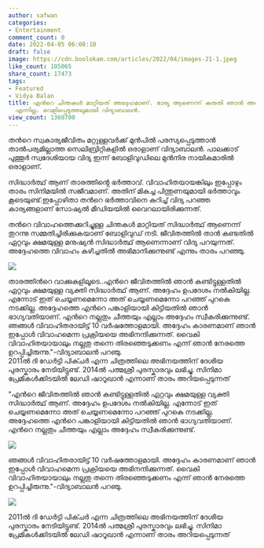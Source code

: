 ```yaml
---
author: safwan
categories:
- Entertainment
comment_count: 0
date: 2022-04-05 06:08:10
draft: false
image: https://cdn.boolokam.com/articles/2022/04/images-21-1.jpeg
like_count: 105065
share_count: 17473
tags:
- Featured
- Vidya Balan
title: എൻറെ ചിന്തകൾ മാറ്റിയത് അദ്ദേഹമാണ്. ഭാര്യ ആണെന്ന് കരുതി ഞാൻ അത് ചെയ്തു കൊടുക്കണം
  എന്നില്ല. വെളിപ്പെടുത്തലുമായി വിദ്യാബാലൻ.
view_count: 1360700
---
```


തൻറെ സ്വകാര്യജീവിതം മറ്റുള്ളവർക്ക് മുൻപിൽ പരസ്യപ്പെടുത്താൻ താൽപര്യമില്ലാത്ത സെലിബ്രിറ്റികളിൽ ഒരാളാണ് വിദ്യാബാലൻ. പാലക്കാട് പുത്തൂർ സ്വദേശിയായ വിദ്യ ഇന്ന് ബോളിവുഡിലെ മുൻനിര നായികമാരിൽ ഒരാളാണ്.

സിദ്ധാർത്ഥ് ആണ് താരത്തിൻ്റെ ഭർത്താവ്. വിവാഹിതയായങ്കിലും ഇപ്പോഴും താരം സിനിമയിൽ സജീവമാണ്. അതിന് മികച്ച പിന്തുണയുമായി ഭർത്താവും കൂടെയുണ്ട്.ഇപ്പോഴിതാ തൻറെ ഭർത്താവിനെ കുറിച്ച് വിദ്യ പറഞ്ഞ കാര്യങ്ങളാണ് സോഷ്യൽ മീഡിയയിൽ വൈറലായിരിക്കുന്നത്. 

തൻറെ വിവാഹത്തെക്കുറിച്ചുള്ള ചിന്തകൾ മാറ്റിയത് സിദ്ധാർത്ഥ് ആണെന്ന് തുറന്നു സമ്മതിച്ചിരിക്കുകയാണ് ബോളിവുഡ് നടി. ജീവിതത്തിൽ താൻ കണ്ടതിൽ ഏറ്റവും ക്ഷമയുള്ള മനുഷ്യൻ സിദ്ധാർത്ഥ് ആണെന്നാണ് വിദ്യ പറയുന്നത്. അദ്ദേഹത്തെ വിവാഹം കഴിച്ചതിൽ അഭിമാനിക്കുന്നുണ്ട് എന്നും താരം പറഞ്ഞു.

![](https://cdn.boolokam.com/articles/2022/04/images-21-1.jpeg)

  
താരത്തിൻറെ വാക്കുകളിലൂടെ..എൻറെ ജീവിതത്തിൽ ഞാൻ കണ്ടിട്ടുള്ളതിൽ ഏറ്റവും ക്ഷമയുള്ള വ്യക്തി സിദ്ധാർത്ഥ് ആണ്. അദ്ദേഹം ഉപദേശം നൽകിയില്ല. എന്നോട് ഇത് ചെയ്യണമെന്നോ അത് ചെയ്യണമെന്നോ പറഞ്ഞ് പുറകെ നടക്കില്ല. അദ്ദേഹത്തെ എൻറെ പങ്കാളിയായി കിട്ടിയതിൽ ഞാൻ ഭാഗ്യവതിയാണ്. എൻറെ നല്ലതും ചീത്തയും എല്ലാം അദ്ദേഹം സ്വീകരിക്കുന്നുണ്ട്. ഞങ്ങൾ വിവാഹിതരായിട്ട് 10 വർഷത്തോളമായി. അദ്ദേഹം കാരണമാണ് ഞാൻ ഇപ്പോൾ വിവാഹമെന്ന പ്രക്രിയയെ അഭിനന്ദിക്കുന്നത്. വൈകി വിവാഹിതയായാലും നല്ലതു തന്നെ തിരഞ്ഞെടുക്കണം എന്ന് ഞാൻ നേരത്തെ ഉറപ്പിച്ചിരുന്നു."-വിദ്യാബാലൻ പറഞു.  
2011ൽ ദി ഡേർട്ടി പിക്ചർ എന്ന ചിത്രത്തിലെ അഭിനയത്തിന് ദേശീയ പുരസ്കാരം നേടിയിട്ടുണ്ട്. 2014ൽ പത്മശ്രീ പുരസ്കാരവും ലഭിച്ചു. സിനിമാ പ്രേമികൾക്കിടയിൽ ലേഡി ഷാറൂഖാൻ എന്നാണ് താരം അറിയപ്പെടുന്നത്

"എൻറെ ജീവിതത്തിൽ ഞാൻ കണ്ടിട്ടുള്ളതിൽ ഏറ്റവും ക്ഷമയുള്ള വ്യക്തി സിദ്ധാർത്ഥ് ആണ്. അദ്ദേഹം ഉപദേശം നൽകിയില്ല. എന്നോട് ഇത് ചെയ്യണമെന്നോ അത് ചെയ്യണമെന്നോ പറഞ്ഞ് പുറകെ നടക്കില്ല. അദ്ദേഹത്തെ എൻറെ പങ്കാളിയായി കിട്ടിയതിൽ ഞാൻ ഭാഗ്യവതിയാണ്. എൻറെ നല്ലതും ചീത്തയും എല്ലാം അദ്ദേഹം സ്വീകരിക്കുന്നുണ്ട്. 

![](https://cdn.boolokam.com/articles/2022/04/images-24-1.jpeg)

ഞങ്ങൾ വിവാഹിതരായിട്ട് 10 വർഷത്തോളമായി. അദ്ദേഹം കാരണമാണ് ഞാൻ ഇപ്പോൾ വിവാഹമെന്ന പ്രക്രിയയെ അഭിനന്ദിക്കുന്നത്. വൈകി വിവാഹിതയായാലും നല്ലതു തന്നെ തിരഞ്ഞെടുക്കണം എന്ന് ഞാൻ നേരത്തെ ഉറപ്പിച്ചിരുന്നു."-വിദ്യാബാലൻ പറഞു.

![](https://cdn.boolokam.com/articles/2022/04/images-23-1.jpeg)

  
2011ൽ ദി ഡേർട്ടി പിക്ചർ എന്ന ചിത്രത്തിലെ അഭിനയത്തിന് ദേശീയ പുരസ്കാരം നേടിയിട്ടുണ്ട്. 2014ൽ പത്മശ്രീ പുരസ്കാരവും ലഭിച്ചു. സിനിമാ പ്രേമികൾക്കിടയിൽ ലേഡി ഷാറൂഖാൻ എന്നാണ് താരം അറിയപ്പെടുന്നത്